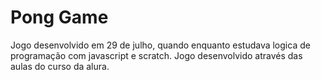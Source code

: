 # Pong Game

Jogo desenvolvido em 29 de julho, quando enquanto estudava logica de programação com javascript e scratch.
Jogo desenvolvido através das aulas do curso da alura.
